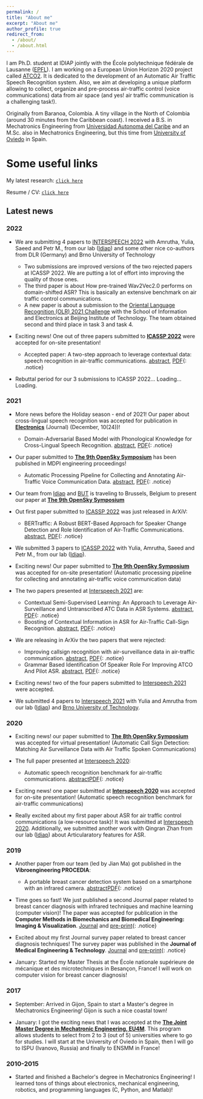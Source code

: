 ```yaml
---
permalink: /
title: "About me"
excerpt: "About me"
author_profile: true
redirect_from: 
  - /about/
  - /about.html
---
```



I am Ph.D. student at IDIAP jointly with the École polytechnique fédérale de Lausanne ([EPFL](https://www.epfl.ch/en/)). I am working on a European Union Horizon 2020 project called [ATCO2](https://www.atco2.org/). It is dedicated to the development of an Automatic Air Traffic Speech Recognition system. Also, we aim at developing a unique platform allowing to collect, organize and pre-process air-traffic control (voice communications) data from air space (and yes! air traffic communication is a challenging task!).


Originally from Baranoa, Colombia. A tiny village in the North of Colombia (around 30 minutes from the Caribbean coast). I received a B.S. in Mechatronics Engineering from [Universidad Autonoma del Caribe](https://www.uac.edu.co/) and an M.Sc. also in Mechatronics Engineering, but this time from [University of Oviedo](https://www.uniovi.es/en) in Spain. 


Some useful links
======

My latest research: [`click here`](/publications/)

Resume / CV: [`click here`](/cv/)


## Latest news

### 2022

- We are submitting 4 papers to [INTERSPEECH 2022](https://interspeech2022.org/) with Amrutha, Yulia, Saeed and Petr M., from our lab ([Idiap](https://www.idiap.ch/en)) and some other nice co-authors from DLR (Germany) and Brno University of Technology
  - Two submissions are improved versions of the two rejected papers at ICASSP 2022. We are putting a lot of effort into improving the quality of those ones.
  - The third paper is about How pre-trained Wav2Vec2.0 performs on domain-shifted ASR? This is basically an extensive benchmark on air traffic control communications.
  - A new paper is about a submission to the [Oriental Language Recognition (OLR) 2021 Challenge](http://cslt.riit.tsinghua.edu.cn/mediawiki/index.php/OLR_Challenge_2021) with the School of Information and Electronics at Beijing Institute of Technology. The team obtained second and third place in task 3 and task 4.

- Exciting news! One out of three papers submitted to [**ICASSP 2022**](https://2022.ieeeicassp.org/) were accepted for on-site presentation!
  - Accepted paper: A two-step approach to leverage contextual data: speech recognition in air-traffic communications. 
  [abstract](https://arxiv.org/abs/2202.03725), [PDF](https://arxiv.org/pdf/2202.03725.pdf){: .notice}

- Rebuttal period for our 3 submissions to ICASSP 2022... Loading... Loading. 

### 2021

- More news before the Holiday season - end of 2021! Our paper about cross-lingual speech recognition was accepted for publication in [**Electronics**](https://www.mdpi.com/journal/electronics) (Journal) (December, 10(24))!
  - Domain-Adversarial Based Model with Phonological Knowledge for Cross-Lingual Speech Recognition.
  [abstract](https://www.mdpi.com/2079-9292/10/24/3172), [PDF](https://www.mdpi.com/2079-9292/10/24/3172/htm){: .notice}

- Our paper submitted to [**The 9th OpenSky Symposium**](https://symposium.opensky-network.org/) has been published in MDPI engineering proceedings!
  - Automatic Processing Pipeline for Collecting and Annotating Air-Traffic Voice Communication Data.
  [abstract](https://www.mdpi.com/2673-4591/13/1/8), [PDF](https://www.mdpi.com/2673-4591/13/1/8/htm){: .notice}

- Our team from [Idiap](https://www.idiap.ch/en) and [BUT](https://www.vut.cz/EN/) is traveling to Brussels, Belgium to present our paper at [**The 9th OpenSky Symposium**](https://symposium.opensky-network.org/)

- Out first paper submitted to [ICASSP 2022](https://2022.ieeeicassp.org/) was just released in ArXiV:
  - BERTraffic: A Robust BERT-Based Approach for Speaker Change Detection and Role Identification of Air-Traffic Communications. 
  [abstract](https://arxiv.org/abs/2110.05781), [PDF](https://arxiv.org/pdf/2110.05781.pdf){: .notice}


- We submitted 3 papers to [ICASSP 2022](https://2022.ieeeicassp.org/) with Yulia, Amrutha, Saeed and Petr M., from our lab ([Idiap](https://www.idiap.ch/en)). 

- Exciting news! Our paper submitted to [**The 9th OpenSky Symposium**](https://symposium.opensky-network.org/) was accepted for on-site presentation! (Automatic processing pipeline for collecting and annotating air-traffic voice communication data)

- The two papers presented at [Interspeech 2021](https://www.interspeech2021.org/) are:
  - Contextual Semi-Supervised Learning: An Approach to Leverage Air-Surveillance and Untranscribed ATC Data in ASR Systems.
  [abstract](https://isca-speech.org/archive/interspeech_2021/zuluagagomez21_interspeech.html), [PDF](https://isca-speech.org/archive/pdfs/interspeech_2021/zuluagagomez21_interspeech.pdf){: .notice}
  - Boosting of Contextual Information in ASR for Air-Traffic Call-Sign Recognition. [abstract](https://isca-speech.org/archive/interspeech_2021/kocour21_interspeech.html), [PDF](https://isca-speech.org/archive/pdfs/interspeech_2021/kocour21_interspeech.pdf){: .notice}

- We are releasing in ArXiv the two papers that were rejected:
  - Improving callsign recognition with air-surveillance data in air-traffic communication. [abstract](https://arxiv.org/abs/2108.12156), [PDF](https://arxiv.org/pdf/2108.12156.pdf){: .notice}
  - Grammar Based Identification Of Speaker Role For Improving ATCO And Pilot ASR. [abstract](https://arxiv.org/abs/2108.12175), [PDF](https://arxiv.org/pdf/2108.12175.pdf){: .notice}


- Exciting news! two of the four papers submitted to [Interspeech 2021](https://www.interspeech2021.org/) were accepted. 

- We submitted 4 papers to [Interspeech 2021](https://www.interspeech2021.org/) with Yulia and Amrutha from our lab ([Idiap](https://www.idiap.ch/en)) and [Brno University of Technology](https://www.vut.cz/EN/).


### 2020

- Exciting news! our paper submitted to [**The 8th OpenSky Symposium**](https://symposium.opensky-network.org/) was accepted for virtual presentation! (Automatic Call Sign Detection: Matching Air Surveillance Data with Air Traffic Spoken Communications)

- The full paper presented at [Interspeech 2020](https://www.interspeech2020.org/):
  - Automatic speech recognition benchmark for air-traffic communications.
  [abstract](https://isca-speech.org/archive/interspeech_2020/zuluagagomez20_interspeech.html)[PDF](https://isca-speech.org/archive/pdfs/interspeech_2020/zuluagagomez20_interspeech.pdf){: .notice}


- Exciting news! one paper submitted at [**Interspeech 2020**](http://www.interspeech2020.org/) was accepted for on-site presentation! (Automatic speech recognition benchmark for air-traffic communications)

- Really excited about my first paper about ASR for air traffic control communications (a low-resource task)! It was submitted at [Interspeech 2020](http://www.interspeech2020.org/). Additionally, we submitted another work with Qingran Zhan from our lab ([Idiap](https://www.idiap.ch/en)) about Articularatory features for ASR.


### 2019

- Another paper from our team (led by Jian Ma) got published in the **Vibroengineering PROCEDIA**:
  - A portable breast cancer detection system based on a smartphone with an infrared camera. [abstract](https://www.jvejournals.com/article/20978)[PDF](https://www.jvejournals.com/article/20978/pdf){: .notice}

- Time goes so fast! We just published a second Journal paper related to breast cancer diagnosis with infrared techniques and machine learning (computer vision)! The paper was accepted for publication in the **Computer Methods in Biomechanics and Biomedical Engineering: Imaging & Visualization**. 
[Journal](https://www.tandfonline.com/doi/abs/10.1080/21681163.2020.1824685) and [pre-print](https://arxiv.org/abs/1910.13757){: .notice}

- Excited about my first Journal survey paper related to breast cancer diagnosis techniques! The survey paper was published in the **Journal of Medical Engineering & Technology**. 
[Journal](https://www.tandfonline.com/doi/abs/10.1080/03091902.2019.1664672) and [pre-print](https://hal.archives-ouvertes.fr/hal-02387519/document){: .notice}

- January: Started my Master Thesis at the École nationale supérieure de mécanique et des microtechniques in Besançon, France! I will work on computer vision for breast cancer diagnosis! 

### 2017

- September: Arrived in Gijon, Spain to start a Master's degree in Mechatronics Engineering! Gijon is such a nice coastal town! 

- January: I got the exciting news that I was accepted at the [**The Joint Master Degree in Mechatronic Engineering, EU4M**](https://www.eu4m.eu/inicio). This program allows students to select from 2 to 3 (out of 5) universities where to go for studies. I will start at the University of Oviedo in Spain, then I will go to ISPU (Ivanovo, Russia) and finally to ENSMM in France!

### 2010-2015

- Started and finished a Bachelor's degree in Mechatronics Engineering! I learned tons of things about electronics, mechanical engineering, robotics, and programming languages (C, Python, and Matlab)!


